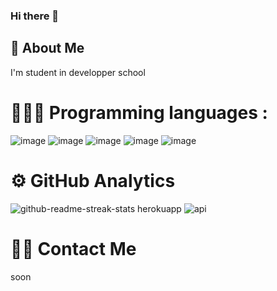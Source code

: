 ### Hi there 👋

## 🚀 About Me
I'm student in developper school

# 👨🏻‍💻 Programming languages :

![image](https://github.com/kohniko/kohniko/assets/145538085/28b1bdab-ee55-4aa5-8ddf-1e57b4fb7659)
![image](https://github.com/kohniko/kohniko/assets/145538085/57960ee0-9478-4e76-a1fa-d5c0c1ea19ba)
![image](https://github.com/kohniko/kohniko/assets/145538085/f8c80748-1188-49aa-b387-3df443b9ee3f)
![image](https://github.com/kohniko/kohniko/assets/145538085/e7bd14b8-7499-4472-8319-6127ccb2b4bb)
![image](https://github.com/kohniko/kohniko/assets/145538085/ec8053b8-b480-48d0-98c4-8634b4708c86)

# ⚙️ GitHub Analytics

![github-readme-streak-stats herokuapp](https://github.com/kohniko/kohniko/assets/145538085/06837cb9-4648-471b-bbcf-5fd49082ec45)
![api](https://github.com/kohniko/kohniko/assets/145538085/c3b97395-c614-4e37-b004-32cb90da0526)

# 🤝🏻 Contact Me

soon
